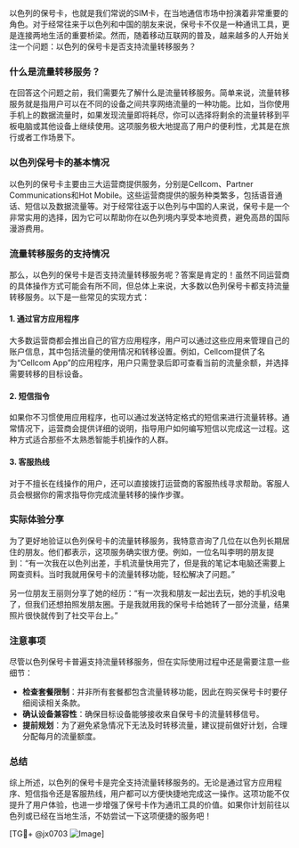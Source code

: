 以色列的保号卡，也就是我们常说的SIM卡，在当地通信市场中扮演着非常重要的角色。对于经常往来于以色列和中国的朋友来说，保号卡不仅是一种通讯工具，更是连接两地生活的重要桥梁。然而，随着移动互联网的普及，越来越多的人开始关注一个问题：以色列的保号卡是否支持流量转移服务？

### 什么是流量转移服务？

在回答这个问题之前，我们需要先了解什么是流量转移服务。简单来说，流量转移服务就是指用户可以在不同的设备之间共享网络流量的一种功能。比如，当你使用手机上的数据流量时，如果发现流量即将耗尽，你可以选择将剩余的流量转移到平板电脑或其他设备上继续使用。这项服务极大地提高了用户的便利性，尤其是在旅行或者工作场景下。

### 以色列保号卡的基本情况

以色列的保号卡主要由三大运营商提供服务，分别是Cellcom、Partner Communications和Hot Mobile。这些运营商提供的服务种类繁多，包括语音通话、短信以及数据流量等。对于经常往返于以色列与中国的人来说，保号卡是一个非常实用的选择，因为它可以帮助你在以色列境内享受本地资费，避免高昂的国际漫游费用。

### 流量转移服务的支持情况

那么，以色列的保号卡是否支持流量转移服务呢？答案是肯定的！虽然不同运营商的具体操作方式可能会有所不同，但总体上来说，大多数以色列保号卡都支持流量转移服务。以下是一些常见的实现方式：

#### 1. **通过官方应用程序**
   大多数运营商都会推出自己的官方应用程序，用户可以通过这些应用来管理自己的账户信息，其中包括流量的使用情况和转移设置。例如，Cellcom提供了名为“Cellcom App”的应用程序，用户只需登录后即可查看当前的流量余额，并选择需要转移的目标设备。

#### 2. **短信指令**
   如果你不习惯使用应用程序，也可以通过发送特定格式的短信来进行流量转移。通常情况下，运营商会提供详细的说明，指导用户如何编写短信以完成这一过程。这种方式适合那些不太熟悉智能手机操作的人群。

#### 3. **客服热线**
   对于不擅长在线操作的用户，还可以直接拨打运营商的客服热线寻求帮助。客服人员会根据你的需求指导你完成流量转移的操作步骤。

### 实际体验分享

为了更好地验证以色列保号卡的流量转移服务，我特意咨询了几位在以色列长期居住的朋友。他们都表示，这项服务确实很方便。例如，一位名叫李明的朋友提到：“有一次我在以色列出差，手机流量快用完了，但是我的笔记本电脑还需要上网查资料。当时我就用保号卡的流量转移功能，轻松解决了问题。”

另一位朋友王丽则分享了她的经历：“有一次我和朋友一起出去玩，她的手机没电了，但我们还想拍照发朋友圈。于是我就用我的保号卡给她转了一部分流量，结果照片很快就传到了社交平台上。”

### 注意事项

尽管以色列保号卡普遍支持流量转移服务，但在实际使用过程中还是需要注意一些细节：

- **检查套餐限制**：并非所有套餐都包含流量转移功能，因此在购买保号卡时要仔细阅读相关条款。
- **确认设备兼容性**：确保目标设备能够接收来自保号卡的流量转移信号。
- **提前规划**：为了避免紧急情况下无法及时转移流量，建议提前做好计划，合理分配每月的流量额度。

### 总结

综上所述，以色列的保号卡是完全支持流量转移服务的。无论是通过官方应用程序、短信指令还是客服热线，用户都可以方便快捷地完成这一操作。这项功能不仅提升了用户体验，也进一步增强了保号卡作为通讯工具的价值。如果你计划前往以色列或已经在当地生活，不妨尝试一下这项便捷的服务吧！

[TG💪+ @jx0703 ![Image](https://github.com/user-attachments/assets/dbca1d08-cadb-493c-b0ec-ad6f7a83f270)]